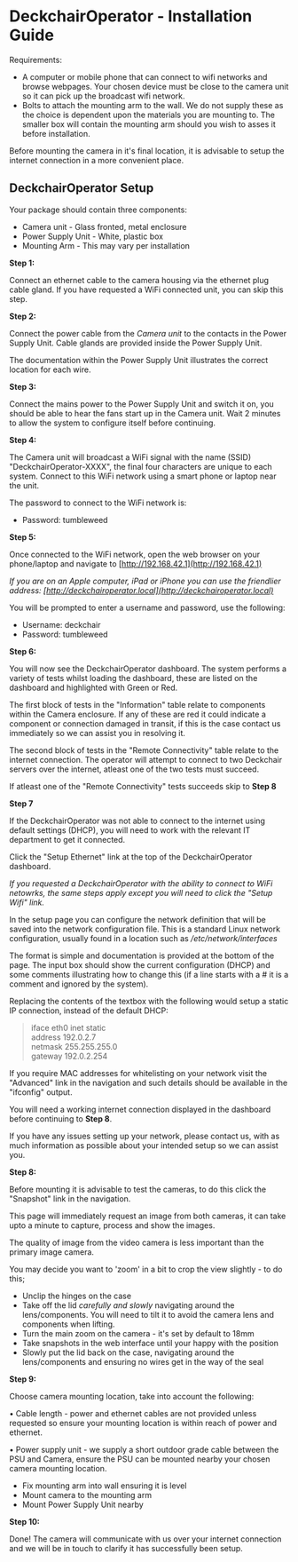 DeckchairOperator - Installation Guide
=========================================

Requirements:

* A computer or mobile phone that can connect to wifi networks and browse webpages. Your chosen device must be close to the camera unit so it can pick up the broadcast wifi network.
* Bolts to attach the mounting arm to the wall. We do not supply these as the choice is dependent upon the materials you are mounting to. The smaller box will contain the mounting arm should you wish to asses it before installation.

Before mounting the camera in it's final location, it is advisable to setup the internet connection in a more convenient place.


DeckchairOperator Setup
-------------------

Your package should contain three components:

*	Camera unit - Glass fronted, metal enclosure
*	Power Supply Unit - White, plastic box
*	Mounting Arm - This may vary per installation


**Step 1:**

Connect an ethernet cable to the camera housing via the ethernet plug cable gland.
If you have requested a WiFi connected unit, you can skip this step.


**Step 2:**

Connect the power cable from the _Camera unit_ to the contacts in the Power Supply Unit. Cable glands are provided inside the Power Supply Unit.

The documentation within the Power Supply Unit illustrates the correct location for each wire.


**Step 3:**

Connect the mains power to the Power Supply Unit and switch it on, you should be able to hear the fans start up in the Camera unit. Wait 2 minutes to allow the system to configure itself before continuing.


**Step 4:**

The Camera unit will broadcast a WiFi signal with the name (SSID) "DeckchairOperator-XXXX", the final four characters are unique to each system. Connect to this WiFi network using a smart phone or laptop near the unit.

The password to connect to the WiFi network is:

* Password: tumbleweed


**Step 5:**

Once connected to the WiFi network, open the web browser on your phone/laptop and navigate to [http://192.168.42.1](http://192.168.42.1)

*If you are on an Apple computer, iPad or iPhone you can use the friendlier address: [http://deckchairoperator.local](http://deckchairoperator.local)*

You will be prompted to enter a username and password, use the following:

* Username: deckchair
* Password: tumbleweed


**Step 6:**

You will now see the DeckchairOperator dashboard. The system performs a variety of tests whilst loading the dashboard, these are listed on the dashboard and highlighted with Green or Red.

The first block of tests in the "Information" table relate to components within the Camera enclosure. If any of these are red it could indicate a component or connection damaged in transit, if this is the case contact us immediately so we can assist you in resolving it.

The second block of tests in the "Remote Connectivity" table relate to the internet connection. The operator will attempt to connect to two Deckchair servers over the internet, atleast one of the two tests must succeed.

If atleast one of the "Remote Connectivity" tests succeeds skip to **Step 8**


**Step 7**

If the DeckchairOperator was not able to connect to the internet using default settings (DHCP), you will need to work with the relevant IT department to get it connected.

Click the "Setup Ethernet" link at the top of the DeckchairOperator dashboard.

*If you requested a DeckchairOperator with the ability to connect to WiFi netowrks, the same steps apply except you will need to click the "Setup Wifi" link.*

In the setup page you can configure the network definition that will be saved into the network configuration file. This is a standard Linux network configuration, usually found in a location such as */etc/network/interfaces*

The format is simple and documentation is provided at the bottom of the page. The input box should show the current configuration (DHCP) and some comments illustrating how to change this (if a line starts with a # it is a comment and ignored by the system).

Replacing the contents of the textbox with the following would setup a static IP connection, instead of the default DHCP:

>iface eth0 inet static  
>address 192.0.2.7  
>netmask 255.255.255.0  
>gateway 192.0.2.254

If you require MAC addresses for whitelisting on your network visit the "Advanced" link in the navigation and such details should be available in the "ifconfig" output.

You will need a working internet connection displayed in the dashboard before continuing to **Step 8**.

If you have any issues setting up your network, please contact us, with as much information as possible about your intended setup so we can assist you.


**Step 8:**

Before mounting it is advisable to test the cameras, to do this click the "Snapshot" link in the navigation.

This page will immediately request an image from both cameras, it can take upto a minute to capture, process and show the images.

The quality of image from the video camera is less important than the primary image camera.

You may decide you want to 'zoom' in a bit to crop the view slightly - to do this;

* Unclip the hinges on the case
* Take off the lid *carefully and slowly* navigating around the lens/components. You will need to tilt it to avoid the camera lens and components when lifting.
* Turn the main zoom on the camera - it's set by default to 18mm
* Take snapshots in the web interface until your happy with the position
* Slowly put the lid back on the case, navigating around the lens/components and ensuring no wires get in the way of the seal


**Step 9:**

Choose camera mounting location, take into account the following:

• Cable length - power and ethernet cables are not provided unless requested so ensure your mounting location is within reach of power and ethernet.

• Power supply unit - we supply a short outdoor grade cable between the PSU and Camera, ensure the PSU can be mounted nearby your chosen camera mounting location.


  * Fix mounting arm into wall ensuring it is level
  * Mount camera to the mounting arm
  * Mount Power Supply Unit nearby
  
**Step 10:**

Done! The camera will communicate with us over your internet connection and we will be in touch to clarify it has successfully been setup.
